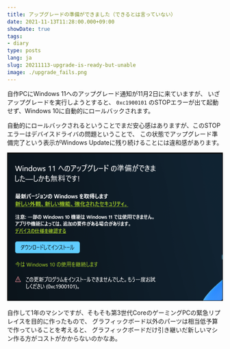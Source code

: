 ```yaml
---
title: アップグレードの準備ができました（できるとは言っていない）
date: 2021-11-13T11:28:00.000+09:00
showDate: true
tags:
- diary
type: posts
lang: ja
slug: 20211113-upgrade-is-ready-but-unable
image: ./upgrade_fails.png
---
```

自作PCにWindows 11へのアップグレード通知が11月2日に来ていますが、
いざアップグレードを実行しようとすると、 `0xc1900101` のSTOPエラーが出て起動せず、Windows 10に自動的にロールバックされます。

自動的にロールバックされるということでまだ安心感はありますが、このSTOPエラーはデバイスドライバの問題ということで、
この状態でアップグレード準備完了という表示がWindows Updateに残り続けることには違和感があります。

![残り続けているアップグレード通知](./upgrade_fails.png)

自作して1年のマシンですが、そもそも第3世代CoreのゲーミングPCの緊急リプレイスを目的に作ったもので、
グラフィックボード以外のパーツは相当低予算で作っていることを考えると、
グラフィックボードだけ引き継いだ新しいマシン作る方がコストがかからないのかなあ。

